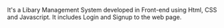 It's a Libary Management System developed in Front-end using Html, CSS and Javascript.
It includes Login and Signup to the web page.
